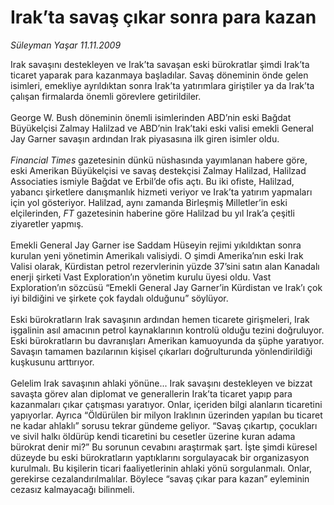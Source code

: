 # Irak’ta savaş çıkar sonra para kazan

*Süleyman Yaşar 11.11.2009*

<div class="taraf_structure_2col_1zq">
<div class="margen_n">



 <p>Irak savaşını destekleyen ve Irak’ta savaşan eski bürokratlar şimdi Irak’ta ticaret yaparak para kazanmaya başladılar. Savaş döneminin önde gelen isimleri, emekliye ayrıldıktan sonra Irak’ta yatırımlara giriştiler ya da Irak’ta çalışan firmalarda önemli görevlere getirildiler. <br/><br/>George W. Bush döneminin önemli isimlerinden ABD’nin eski Bağdat Büyükelçisi Zalmay Halilzad ve ABD’nin Irak’taki eski valisi emekli General Jay Garner savaşın ardından Irak piyasasına ilk giren isimler oldu.<i> <br/><br/>Financial Times</i> gazetesinin dünkü nüshasında yayımlanan habere göre, eski Amerikan Büyükelçisi ve savaş destekçisi Zalmay Halilzad, Halilzad Associaties ismiyle Bağdat ve Erbil’de ofis açtı. Bu iki ofiste, Halilzad, yabancı şirketlere danışmanlık hizmeti veriyor ve Irak’ta yatırım yapmaları için yol gösteriyor. Halilzad, aynı zamanda Birleşmiş Milletler’in eski elçilerinden, <i>FT</i> gazetesinin haberine göre Halilzad bu yıl Irak’a çeşitli ziyaretler yapmış. <br/><br/>Emekli General Jay Garner ise Saddam Hüseyin rejimi yıkıldıktan sonra kurulan yeni yönetimin Amerikalı valisiydi. O şimdi Amerika’nın eski Irak Valisi olarak, Kürdistan petrol rezervlerinin yüzde 37’sini satın alan Kanadalı enerji şirketi Vast Exploration’ın yönetim kurulu üyesi oldu. Vast Exploration’ın sözcüsü “Emekli General Jay Garner’in Kürdistan ve Irak’ı çok iyi bildiğini ve şirkete çok faydalı olduğunu” söylüyor. <br/><br/>Eski bürokratların Irak savaşının ardından hemen ticarete girişmeleri, Irak işgalinin asıl amacının petrol kaynaklarının kontrolü olduğu tezini doğruluyor. Eski bürokratların bu davranışları Amerikan kamuoyunda da şüphe yaratıyor. Savaşın tamamen bazılarının kişisel çıkarları doğrulturunda yönlendirildiği kuşkusunu arttırıyor. <br/><br/>Gelelim Irak savaşının ahlaki yönüne... Irak savaşını destekleyen ve bizzat savaşta görev alan diplomat ve generallerin Irak’ta ticaret yapıp para kazanmaları çıkar çatışması yaratıyor. Onlar, içeriden bilgi alanların ticaretini yapıyorlar. Ayrıca “Öldürülen bir milyon Iraklının üzerinden yapılan bu ticaret ne kadar ahlaklı” sorusu tekrar gündeme geliyor. “Savaş çıkartıp, çocukları ve sivil halkı öldürüp kendi ticaretini bu cesetler üzerine kuran adama bürokrat denir mi?” Bu sorunun cevabını araştırmak şart. İşte şimdi küresel düzeyde bu eski bürokratların yaptıklarını sorgulayacak bir organizasyon kurulmalı. Bu kişilerin ticari faaliyetlerinin ahlaki yönü sorgulanmalı. Onlar, gerekirse cezalandırılmalılar. Böylece “savaş çıkar para kazan” eyleminin cezasız kalmayacağı bilinmeli.</p>
<br/>
<br/>
<br/>



<br/>


<div id="taraf_not">
</div>

</div>


</div>
